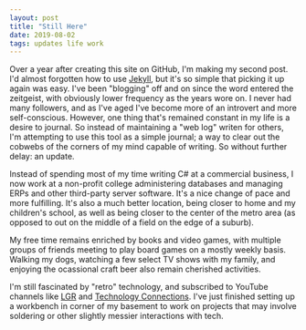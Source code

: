 ```yaml
---
layout: post
title: "Still Here"
date: 2019-08-02
tags: updates life work
---
```


Over a year after creating this site on GitHub, I'm making my second post. I'd almost forgotten how to use [Jekyll](http://jekyllrb.com), but it's so simple that picking it up again was easy. I've been "blogging" off and on since the word entered the zeitgeist, with obviously lower frequency as the years wore on. I never had many followers, and as I've aged I've become more of an introvert and more self-conscious. However, one thing that's remained constant in my life is a desire to journal. So instead of maintaining a "web log" writen for others, I'm attempting to use this tool as a simple journal; a way to clear out the cobwebs of the corners of my mind capable of writing. So without further delay: an update.

Instead of spending most of my time writing C# at a commercial business, I now work at a non-profit college administering databases and managing ERPs and other third-party server software. It's a nice change of pace and more fulfilling. It's also a much better location, being closer to home and my children's school, as well as being closer to the center of the metro area (as opposed to out on the middle of a field on the edge of a suburb).

My free time remains enriched by books and video games, with multiple groups of friends meeting to play board games on a mostly weekly basis. Walking my dogs, watching a few select TV shows with my family, and enjoying the ocassional craft beer also remain cherished activities.

I'm still fascinated by "retro" technology, and subscribed to YouTube channels like [LGR](https://www.youtube.com/user/phreakindee) and [Technology Connections](https://www.youtube.com/channel/UCy0tKL1T7wFoYcxCe0xjN6Q). I've just finished setting up a workbench in corner of my basement to work on projects that may involve soldering or other slightly messier interactions with tech.
